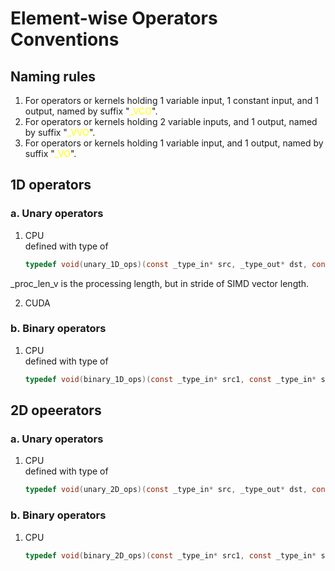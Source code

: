 # Element-wise Operators Conventions

## Naming rules
1. For operators or kernels holding 1 variable input, 1 constant input, and 1 output, named by suffix "<font color="yellow">_VCO</font>".
2. For operators or kernels holding 2 variable inputs, and 1 output, named by suffix "<font color="yellow">_VVO</font>".
3. For operators or kernels holding 1 variable input, and 1 output, named by suffix "<font color="yellow">_VO</font>".

## 1D operators
### a. Unary operators
1. CPU<br>
defined with type of 
    ```c
    typedef void(unary_1D_ops)(const _type_in* src, _type_out* dst, const uint64_t _proc_len_v, additional_args...);
    ```
_proc_len_v is the processing length, but in stride of SIMD vector length.

2. CUDA<br>

### b. Binary operators
1. CPU<br>
    defined with type of 
    ```c
    typedef void(binary_1D_ops)(const _type_in* src1, const _type_in* src2, _type_out* dst, const uint64_t _proc_len_v, additional_args...);
    ```

## 2D opeerators
### a. Unary operators
1. CPU<br>
    defined with type of
    ```c
    typedef void(unary_2D_ops)(const _type_in* src, _type_out* dst, const uint2 _proc_dims_v, const uint32_t Wsrc, const uint32_t Wdst);
    ```
### b. Binary operators
1. CPU<br>
    ```c
    typedef void(binary_2D_ops)(const _type_in* src1, const _type_in* src2, _type_out* dst, const uint2 _proc_dims_v, const uint32_t Wsrc, const uint32_t Wdst);
    ```
